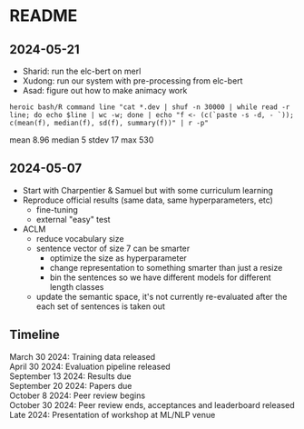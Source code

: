 # README

## 2024-05-21

- Sharid: run the elc-bert on merl
- Xudong: run our system with pre-processing from elc-bert 
- Asad: figure out how to make animacy work 


```heroic bash/R command line "cat *.dev | shuf -n 30000 | while read -r line; do echo $line | wc -w; done | echo "f <- (c(`paste -s -d, - `)); c(mean(f), median(f), sd(f), summary(f))" | r -p"```

mean 8.96 median 5 stdev 17 max 530



## 2024-05-07

- Start with Charpentier & Samuel but with some curriculum learning 
- Reproduce official results (same data, same hyperparameters, etc) 
	- fine-tuning
	- external "easy" test 
- ACLM 
	- reduce vocabulary size
	- sentence vector of size 7 can be smarter
		- optimize the size as hyperparameter
		- change representation to something smarter than just a resize
		- bin the sentences so we have different models for different length classes 
	- update the semantic space, it's not currently re-evaluated after the each set of sentences is taken out





## Timeline

March 30 2024: Training data released  
April 30 2024: Evaluation pipeline released  
September 13 2024: Results due  
September 20 2024: Papers due  
October 8 2024: Peer review begins  
October 30 2024: Peer review ends, acceptances and leaderboard released  
Late 2024: Presentation of workshop at ML/NLP venue   
